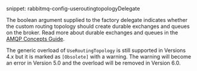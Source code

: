 snippet: rabbitmq-config-useroutingtopologyDelegate

The boolean argument supplied to the factory delegate indicates whether the custom routing topology should create durable exchanges and queues on the broker. Read more about durable exchanges and queues in the [AMQP Concepts Guide](https://www.rabbitmq.com/tutorials/amqp-concepts.html).

The generic overload of `UseRoutingTopology` is still supported in Versions 4.x but it is marked as `[Obsolete]` with a warning. The warning will become an error in Version 5.0 and the overload will be removed in Version 6.0.

